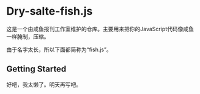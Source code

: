 # Dry-salte-fish.js
这是一个由咸鱼报刊工作室维护的仓库。主要用来把你的JavaScript代码像咸鱼一样腌制，压缩。

由于名字太长，所以下面都简称为“fish.js”。


## Getting Started

好吧，我太懒了。明天再写吧。

